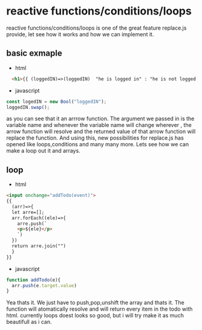# reactive functions/conditions/loops
reactive functions/conditions/loops is one of the great feature replace.js provide, let see how it works and how we can implement it.

## basic exmaple 
- html
``` html
  <h1>{{ (loggedIN)=>(loggedIN)  "he is logged in" : "he is not logged in" }}<h1>
```
- javascript
``` javascript
const logedIN = new Bool("loggedIN");
loggedIN.swap();
```
as you can see that it an arrrow function. The argument we passed in is the variable name and whenever the variable name will change wherever , the arrow function will resolve and the returned value of that arrow function will replace the function. And using this, new possibilities for replace.js has opened like loops,conditions and many many more. Lets see how we can make a loop out it and arrays.

## loop
- html
``` html
<input onchange="addTodo(event)">
{{ 
  (arr)=>{
  let arre=[];
  arr.forEach((ele)=>{
    arre.push(`
    <p>${ele}</p>
    `)
  })
  return arre.join("")
  } 
}}
```
- javascript
``` javascript
function addTodo(e){
  arr.push(e.target.value)
}
```
Yea thats it. We just have to push,pop,unshift the array and thats it. The function will atomatically resolve and will return every item in the todo with html.
currently loops doest looks so good, but i will try make it as much beautifull as i can.
